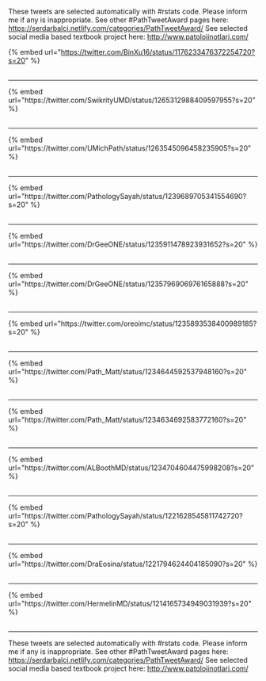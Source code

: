 

These tweets are selected automatically with #rstats code. Please inform me if any is inappropriate.
See other #PathTweetAward pages here: https://serdarbalci.netlify.com/categories/PathTweetAward/ 
See selected social media based textbook project here: http://www.patolojinotlari.com/

{% embed url="https://twitter.com/BinXu16/status/1176233476372254720?s=20" %}<br>
<br>
<hr>
{% embed url="https://twitter.com/SwikrityUMD/status/1265312988409597955?s=20" %}<br>
<br>
<hr>
{% embed url="https://twitter.com/UMichPath/status/1263545096458235905?s=20" %}<br>
<br>
<hr>
{% embed url="https://twitter.com/PathologySayah/status/1239689705341554690?s=20" %}<br>
<br>
<hr>
{% embed url="https://twitter.com/DrGeeONE/status/1235911478923931652?s=20" %}<br>
<br>
<hr>
{% embed url="https://twitter.com/DrGeeONE/status/1235796906976165888?s=20" %}<br>
<br>
<hr>
{% embed url="https://twitter.com/oreoimc/status/1235893538400989185?s=20" %}<br>
<br>
<hr>
{% embed url="https://twitter.com/Path_Matt/status/1234644592537948160?s=20" %}<br>
<br>
<hr>
{% embed url="https://twitter.com/Path_Matt/status/1234634692583772160?s=20" %}<br>
<br>
<hr>
{% embed url="https://twitter.com/ALBoothMD/status/1234704604475998208?s=20" %}<br>
<br>
<hr>
{% embed url="https://twitter.com/PathologySayah/status/1221628545811742720?s=20" %}<br>
<br>
<hr>
{% embed url="https://twitter.com/DraEosina/status/1221794624404185090?s=20" %}<br>
<br>
<hr>
{% embed url="https://twitter.com/HermelinMD/status/1214165734949031939?s=20" %}<br>
<br>
<hr>


These tweets are selected automatically with #rstats code. Please inform me if any is inappropriate.
See other #PathTweetAward pages here: https://serdarbalci.netlify.com/categories/PathTweetAward/ 
See selected social media based textbook project here: http://www.patolojinotlari.com/
